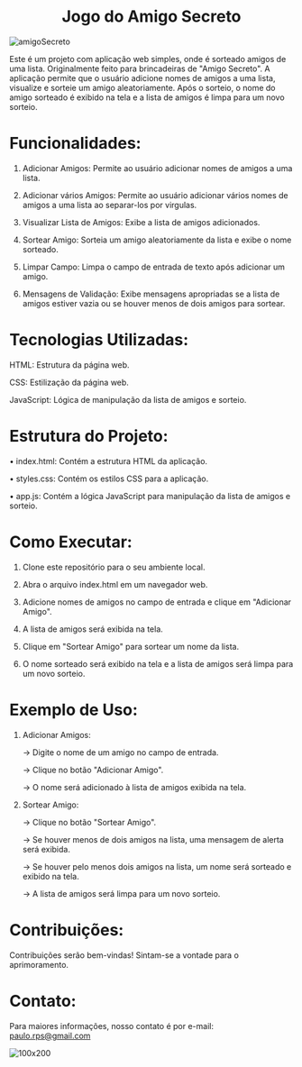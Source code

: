 <h1 align="center">Jogo do Amigo Secreto</H1>

 ![amigoSecreto](https://github.com/user-attachments/assets/23c09151-123c-486a-89b2-0098697c762c)

 Este é um projeto com aplicação web simples, onde é sorteado  amigos de uma lista. Originalmente feito para brincadeiras de "Amigo Secreto". A aplicação permite que o usuário adicione nomes de amigos a uma lista, visualize e sorteie um amigo aleatoriamente. Após o sorteio, o nome do amigo sorteado é exibido na tela e a lista de amigos é limpa para um novo sorteio.

# Funcionalidades:

1.	Adicionar Amigos: Permite ao usuário adicionar nomes de amigos a uma lista.
   
3.	Adicionar vários Amigos: Permite ao usuário adicionar vários nomes de amigos a uma lista ao separar-los por virgulas.
   
5.	Visualizar Lista de Amigos: Exibe a lista de amigos adicionados.
   
7.	Sortear Amigo: Sorteia um amigo aleatoriamente da lista e exibe o nome sorteado.
   
9.	Limpar Campo: Limpa o campo de entrada de texto após adicionar um amigo.
    
11.	Mensagens de Validação: Exibe mensagens apropriadas se a lista de amigos estiver vazia ou se houver menos de dois amigos para sortear.

# Tecnologias Utilizadas:

HTML: Estrutura da página web.

CSS: Estilização da página web.

JavaScript: Lógica de manipulação da lista de amigos e sorteio.

# Estrutura do Projeto:

•	index.html: Contém a estrutura HTML da aplicação.

•	styles.css: Contém os estilos CSS para a aplicação.

•	app.js: Contém a lógica JavaScript para manipulação da lista de amigos e sorteio.

# Como Executar:

1.	Clone este repositório para o seu ambiente local.
   
3.	Abra o arquivo index.html em um navegador web.
   
5.	Adicione nomes de amigos no campo de entrada e clique em "Adicionar Amigo".
   
7.	A lista de amigos será exibida na tela.
   
9.	Clique em "Sortear Amigo" para sortear um nome da lista.
    
11.	O nome sorteado será exibido na tela e a lista de amigos será limpa para um novo sorteio.

# Exemplo de Uso:

1.	Adicionar Amigos:
   
      -> Digite o nome de um amigo no campo de entrada.

      -> Clique no botão "Adicionar Amigo".

      -> O nome será adicionado à lista de amigos exibida na tela.

2.	Sortear Amigo:
   
      -> Clique no botão "Sortear Amigo".

      -> 	Se houver menos de dois amigos na lista, uma mensagem de alerta será exibida.

      ->	Se houver pelo menos dois amigos na lista, um nome será sorteado e exibido na tela.

      ->	A lista de amigos será limpa para um novo sorteio.

   # Contribuições:

  Contribuições serão bem-vindas! Sintam-se a vontade para o aprimoramento.

  # Contato:

  Para maiores informações, nosso contato é por e-mail: paulo.rps@gmail.com

![100x200](https://github.com/user-attachments/assets/686893b1-2546-4796-a4ec-7fcfc6609567)





